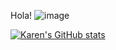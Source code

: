 Hola! ![image](https://github.com/karenprr/karenprr/assets/110915036/ae32604d-4025-4a1b-809f-c732c518aa38)

[![Karen's GitHub stats](https://github-readme-stats.vercel.app/api?username=karenprr&count_private=true)](https://github.com/karenprr/github-readme-stats)
